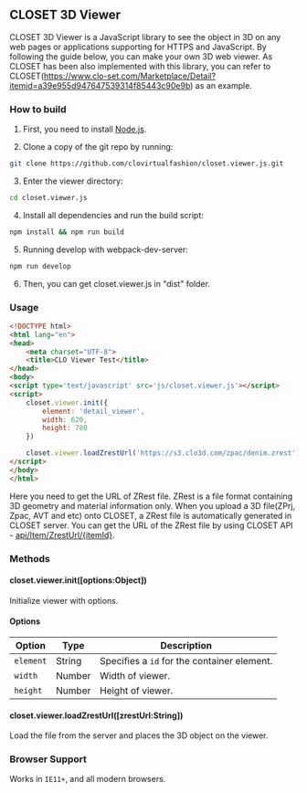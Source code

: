 ﻿
## <a name="3"></a> CLOSET 3D Viewer
CLOSET 3D Viewer is a JavaScript library to see the object in 3D on any web pages or applications supporting for HTTPS and JavaScript. By following the guide below, you can make your own 3D web viewer. As CLOSET has been also implemented with this library, you can refer to CLOSET(https://www.clo-set.com/Marketplace/Detail?itemid=a39e955d947647539314f85443c90e9b) as an example.   

### How to build

1. First, you need to install [Node.js](https://nodejs.org/dist/v8.10.0/node-v8.10.0-x64.msi). 

2. Clone a copy of the git repo by running:
```bash
git clone https://github.com/clovirtualfashion/closet.viewer.js.git
```

3. Enter the viewer directory:
```bash
cd closet.viewer.js
```

4. Install all dependencies and run the build script:
```bash
npm install && npm run build
```

5. Running develop with webpack-dev-server:
```bash
npm run develop
```

6. Then, you can get closet.viewer.js in "dist" folder.

### Usage ###


```html
<!DOCTYPE html>
<html lang="en">
<head>
    <meta charset="UTF-8">
    <title>CLO Viewer Test</title>
</head>
<body>
<script type='text/javascript' src='js/closet.viewer.js'></script>
<script>
    closet.viewer.init({
        element: 'detail_viewer',
        width: 620,
        height: 780
    })

    closet.viewer.loadZrestUrl('https://s3.clo3d.com/zpac/denim.zrest');
</script>
</body>
</html>
```

Here you need to get the URL of ZRest file. ZRest is a file format containing 3D geometry and material information only. When you upload a 3D file(ZPrj, Zpac, AVT and etc) onto CLOSET, a ZRest file is automatically generated in CLOSET server. You can get the URL of the ZRest file by using CLOSET API - [api/Item/ZrestUrl/{itemId}](http://www.clo-set.com/swagger/ui/index#!/ItemApi/ItemApi_ZrestUrl).

### Methods

#### closet.viewer.init(\[options:Object\])

Initialize viewer with options.

#### Options

| Option | Type | Description |
|--------|--------|--------|
| `element`| String | Specifies a `id` for the container element.
| `width`| Number | Width of viewer.
| `height`| Number | Height of viewer.

#### closet.viewer.loadZrestUrl(\[zrestUrl:String\])

Load the file from the server and places the 3D object on the viewer.

### Browser Support

Works in `IE11+`, and all modern browsers.